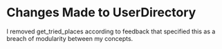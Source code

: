 # Changes Made to UserDirectory

I removed get_tried_places according to feedback that specified this as a breach of modularity between my concepts. 